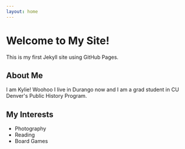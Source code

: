 ```yaml
---
layout: home
---
```


# Welcome to My Site!

This is my first Jekyll site using GitHub Pages.

## About Me

I am Kylie! Woohoo I live in Durango now and I am a grad student in CU Denver's Public History Program.

## My Interests

- Photography
- Reading
- Board Games
